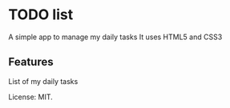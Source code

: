 # TODO list
A simple app to manage my daily tasks
It uses HTML5 and CSS3

## Features
List of my daily tasks

License: MIT.
